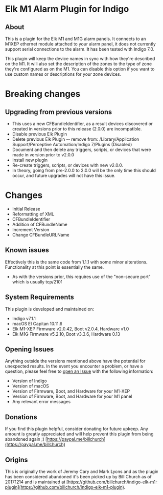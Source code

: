 # Elk M1 Alarm Plugin for Indigo
## About

This is a plugin for the Elk M1 and M1G alarm panels. It connects to an M1XEP ethernet module attached to your alarm panel, it does not currently support serial connections to the alarm. It has been tested with Indigo 7.0.

This plugin will keep the device names in sync with how they're described on the M1. It will also set the description of the zones to the type of zone they're configured as on the M1. You can disable this option if you want to use custom names or descriptions for your zone devices.

# Breaking changes
## Upgrading from previous versions
- This uses a new CFBundleIdentifier, as a result devices discovered or created in versions prior to this release (2.0.0) are incompatible.
- Disable previous Elk Plugin
- Delete previous Elk Plugin -- remove from: /Library/Application Support/Perceptive Automation/Indigo 7/Plugins (Disabled)
- Document and then delete any triggers, scripts, or devices that were made in version prior to v2.0.0
- Install new plugin
- Re-create triggers, scripts, or devices with new v2.0.0.
- In theory, going from pre-2.0.0 to 2.0.0 will be the only time this should occur, and future upgrades will not have this issue.

# Changes
- Initial Release
- Reformatting of XML
- CFBundleIdentifier
- Addition of CFBundleName
- Increment Version
- Change CFBundleURLName

## Known issues
Effectively this is the same code from 1.1.1 with some minor alterations. Functionality at this point is essentially the same.
- As with the versions prior, this requires use of the "non-secure port" which is usually tcp/2101

## System Requirements
This plugin is developed and maintained on:
- Indigo v7.1.1
- macOS El Capitan 10.11.6
- Elk M1-XEP Firmware v2.0.42, Boot v2.0.4, Hardware v1.0
- Elk M1G Firmware v5.2.10, Boot v3.3.6, Hardware 0.13

## Opening Issues
Anything outside the versions mentioned above have the potential for unexpected results. In the event you encounter a problem, or have a question, please feel free to [open an Issue](https://github.com/billchurch/indigo-elk-m1-plugin/issues/new) with the following information:
- Version of Indigo
- Version of macOS
- Version of Firmware, Boot, and Hardware for your M1-XEP
- Version of Firmware, Boot, and Hardware for your M1 panel
- Any relevant error messages

## Donations
If you find this plugin helpful, consider donating for future upkeep. Any amount is greatly appreciated and will help prevent this plugin from being abandoned again ;) [https://paypal.me/billchurch](https://paypal.me/billchurch)

## Origins
This is originally the work of Jeremy Cary and Mark Lyons and as the plugin has been considered abandoned it's been picked up by Bill Church as of 20171214 and is maintained at [https://github.com/billchurch/indigo-elk-m1-plugin](https://github.com/billchurch/indigo-elk-m1-plugin).
